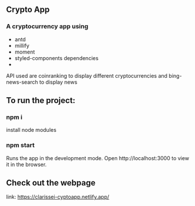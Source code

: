## Crypto App




### A cryptocurrency app using 
   - antd
   - millify
   - moment
   - styled-components dependencies
   -
   
 API used are coinranking to display different cryptocurrencies and bing-news-search to display news



## To run the project:

### npm i
install node modules


### npm start
Runs the app in the development mode.
Open http://localhost:3000 to view it in the browser.


## Check out the webpage

link: https://clarissei-cyptoapp.netlify.app/
